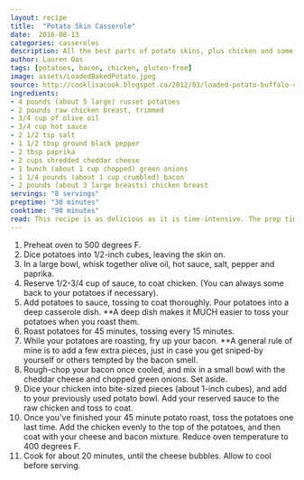 ```yaml
---
layout: recipe
title:  "Potato Skin Casserole"
date:  2016-08-13
categories: casseroles
description: All the best parts of potato skins, plus chicken and some serious heat.
author: Lauren Oas
tags: [potatoes, bacon, chicken, gluten-free]
image: assets/LoadedBakedPotato.jpeg
source: http://cooklisacook.blogspot.ca/2012/03/loaded-potato-buffalo-chicken-casserole.html
ingredients:
- 4 pounds (about 5 large) russet potatoes
- 2 pounds raw chicken breast, trimmed
- 3/4 cup of olive oil
- 3/4 cup hot sauce
- 2 1/2 tsp salt
- 1 1/2 tbsp ground black pepper
- 2 tbsp paprika
- 2 cups shredded cheddar cheese
- 1 bunch (about 1 cup chopped) green onions
- 1 1/4 pounds (about 1 cup crumbled) bacon
- 2 pounds (about 3 large breasts) chicken breast
servings: "8 servings"
preptime: "30 minutes"
cooktime: "90 minutes"
read: This recipe is as delicious as it is time-intensive. The prep time can overlap some of the cook time, so it's not fully 2 hours that you'll need to make this, but it's not a quick weeknight meal. If you need to reduce the spice, increase your olive oil to hot sauce proportion (you really need to have enough wet ingredients, so don't just cut hot sauce). Serve it up with ranch dressing or sour cream, and you're all set! This casserole delivers truly magical leftovers too! **This recipe is marked gluten-free, but please be sure to check your ingredients that they are marked "gluten-free" before you serve to anybody with dietary restrictions.
---
```

1. Preheat oven to 500 degrees F.
2. Dice potatoes into 1/2-inch cubes, leaving the skin on.
3. In a large bowl, whisk together olive oil, hot sauce, salt, pepper and paprika.
4. Reserve 1/2-3/4 cup of sauce, to coat chicken. (You can always some back to your potatoes if necessary).
5. Add potatoes to sauce, tossing to coat thoroughly. Pour potatoes into a deep casserole dish. **A deep dish makes it MUCH easier to toss your potatoes when you roast them.
6. Roast potatoes for 45 minutes, tossing every 15 minutes.
7. While your potatoes are roasting, fry up your bacon. **A general rule of mine is to add a few extra pieces, just in case you get sniped-by yourself or others tempted by the bacon smell.
8. Rough-chop your bacon once cooled, and mix in a small bowl with the cheddar cheese and chopped green onions. Set aside.
9. Dice your chicken into bite-sized pieces (about 1-inch cubes), and add to your previously used potato bowl. Add your reserved sauce to the raw chicken and toss to coat.
10. Once you've finished your 45 minute potato roast, toss the potatoes one last time. Add the chicken evenly to the top of the potatoes, and then coat with your cheese and bacon mixture. Reduce oven temperature to 400 degrees F.
11. Cook for about 20 minutes, until the cheese bubbles. Allow to cool before serving.